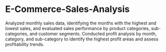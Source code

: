 # E-Commerce-Sales-Analysis
Analyzed monthly sales data, identifying the months with the highest and lowest sales, and evaluated sales performance by product categories, sub-categories, and customer segments. Conducted profit analysis by month, category, and sub-category to identify the highest profit areas and assess profitability trends.
